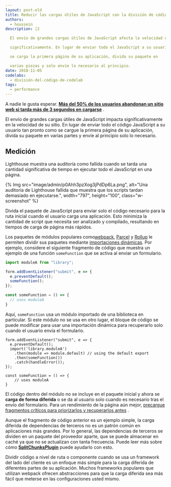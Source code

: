 ```yaml
---
layout: post-old
title: Reducir las cargas útiles de JavaScript con la división de código
authors:
  - houssein
description: |2

  El envío de grandes cargas útiles de JavaScript afecta la velocidad de su sitio

  significativamente. En lugar de enviar todo el JavaScript a su usuario tan pronto como

  se carga la primera página de su aplicación, divida su paquete en

  varias piezas y solo envíe lo necesario al principio.
date: 2018-11-05
codelabs:
  - división-del-código-de-codelab
tags:
  - performance
---
```


A nadie le gusta esperar. **[Más del 50% de los usuarios abandonan un sitio web si tarda más de 3 segundos en cargarse](https://www.thinkwithgoogle.com/intl/en-154/insights-inspiration/research-data/need-mobile-speed-how-mobile-latency-impacts-publisher-revenue/)** .

El envío de grandes cargas útiles de JavaScript impacta significativamente en la velocidad de su sitio. En lugar de enviar todo el código JavaScript a su usuario tan pronto como se cargue la primera página de su aplicación, divida su paquete en varias partes y envíe al principio solo lo necesario.

## Medición

Lighthouse muestra una auditoría como fallida cuando se tarda una cantidad significativa de tiempo en ejecutar todo el JavaScript en una página.

{% Img src="image/admin/p0Ahh3pzXog3jPdDp6La.png", alt="Una auditoría de Lighthouse fallida que muestra que los scripts tardan demasiado en ejecutarse.", width="797", height="100", class="w-screenshot" %}

Divida el paquete de JavaScript para enviar solo el código necesario para la ruta inicial cuando el usuario carga una aplicación. Esto minimiza la cantidad de script que necesita ser analizado y compilado, resultando en tiempos de carga de página más rápidos.

Los paquetes de módulos populares como[webpack](https://webpack.js.org/guides/code-splitting/), [Parcel](https://parceljs.org/code_splitting.html) y [Rollup](https://rollupjs.org/guide/en#dynamic-import) le permiten dividir sus paquetes mediante [importaciones dinámicas](https://developers.google.com/web/updates/2017/11/dynamic-import). Por ejemplo, considere el siguiente fragmento de código que muestra un ejemplo de una función `someFunction` que se activa al enviar un formulario.

```js
import moduleA from "library";

form.addEventListener("submit", e => {
  e.preventDefault();
  someFunction();
});

const someFunction = () => {
  // uses moduleA
}
```

Aquí, `someFunction` usa un módulo importado de una biblioteca en particular. Si este módulo no se usa en otro lugar, el bloque de código se puede modificar para usar una importación dinámica para recuperarlo solo cuando el usuario envía el formulario.

```js/2-5
form.addEventListener("submit", e => {
  e.preventDefault();
  import('library.moduleA')
    .then(module => module.default) // using the default export
    .then(someFunction())
    .catch(handleError());
});

const someFunction = () => {
    // uses moduleA
}
```

El código dentro del módulo no se incluye en el paquete inicial y ahora se **carga de forma diferida** o se da al usuario solo cuando es necesario tras el envío del formulario. Para un rendimiento de la página aún mejor, [precargue fragmentos críticos para priorizarlos y recuperarlos antes](/preload-critical-assets) .

Aunque el fragmento de código anterior es un ejemplo simple, la carga diferida de dependencias de terceros no es un patrón común en aplicaciones más grandes. Por lo general, las dependencias de terceros se dividen en un paquete del proveedor aparte, que se puede almacenar en caché ya que no se actualizan con tanta frecuencia. Puede leer más sobre cómo [**SplitChunksPlugin**](https://webpack.js.org/plugins/split-chunks-plugin/) puede ayudarlo con esto.

Dividir código a nivel de ruta o componente cuando se usa un framework del lado del cliente es un enfoque más simple para la carga diferida de diferentes partes de su aplicación. Muchos frameworks populares que utilizan webpack ofrecen abstracciones para que la carga diferida sea más fácil que meterse en las configuraciones usted mismo.
